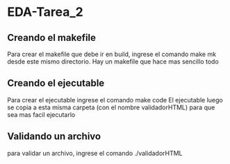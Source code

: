 # EDA-Tarea_2

## Creando el makefile
Para crear el makefile que debe ir en build,
ingrese el comando 
    make mk 
desde este mismo directorio. Hay un makefile que hace mas sencillo todo

## Creando el ejecutable
Para crear el ejecutable ingrese el comando 
    make code
El ejecutable luego se copia a esta misma carpeta (con el 
nombre validadorHTML) para que sea mas facil ejecutarlo

## Validando un archivo
para validar un archivo, ingrese el comando
    ./validadorHTML <filename>
